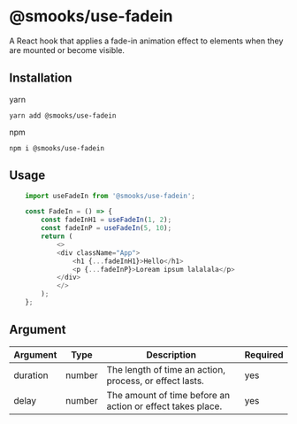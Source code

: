 # @smooks/use-fadein

A React hook that applies a fade-in animation effect to elements when they are mounted or become visible.

## Installation

yarn

``` yarn add @smooks/use-fadein ```

npm

``` npm i @smooks/use-fadein ```

## Usage

```js
    import useFadeIn from '@smooks/use-fadein';

    const FadeIn = () => {
        const fadeInH1 = useFadeIn(1, 2);
        const fadeInP = useFadeIn(5, 10);
        return (
            <>
            <div className="App">
                <h1 {...fadeInH1}>Hello</h1>
                <p {...fadeInP}>Loream ipsum lalalala</p>
            </div>
            </>
        );
    };
```

## Argument

| Argument   | Type     | Description                                            | Required |
| ---------- | -------- | ------------------------------------------------------ | -------- |
| duration    | number   | The length of time an action, process, or effect lasts.  | yes      |
| delay  | number | The amount of time before an action or effect takes place.       | yes      |
